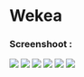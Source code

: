 # Wekea

### Screenshoot :

<div>
  <img src="https://github.com/fgasyz/aplikasi-android-wekea/blob/master/Screenshot_1705497007.png" />
  <img src="https://github.com/fgasyz/aplikasi-android-wekea/blob/master/Screenshot_1705497012.png" />
  <img src="https://github.com/fgasyz/aplikasi-android-wekea/blob/master/Screenshot_1705497016.png" />
  <img src="https://github.com/fgasyz/aplikasi-android-wekea/blob/master/Screenshot_1705497023.png" />
  <img src="https://github.com/fgasyz/aplikasi-android-wekea/blob/master/Screenshot_1705497031.png" />
  <img src="https://github.com/fgasyz/aplikasi-android-wekea/blob/master/Screenshot_1705497047.png" />
</div>
